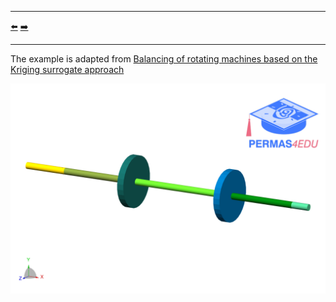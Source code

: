 ***
[⬅️](../0034/README.md "Previous example")
[➡️](../0036/README.md "Next example")
***

The example is adapted from [Balancing of rotating machines based on the Kriging surrogate approach](https://doi.org/10.1177/09544062251352620)

![Rotor model](rotor.png)
